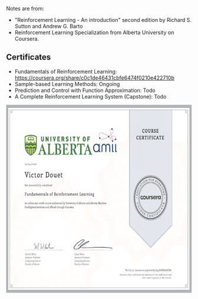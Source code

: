 Notes are from:

+ "Reinforcement Learning - An introduction" second edition by
Richard S. Sutton and Andrew G. Barto
+ Reinforcement Learning Specialization from Alberta University on Coursera.

## Certificates

+ Fundamentals of Reinforcement
Learning: https://coursera.org/share/c0c1de46431cbfe6474f0210e422710b
+ Sample-based Learning Methods: Ongoing
+ Prediction and Control with Function Approximation: Todo
+ A Complete Reinforcement Learning System (Capstone): Todo

<p align="center">
<img
src="https://github.com/vdouet/Reinforcement-Learning/blob/master/02%20-%20Reinforcement%20Learning%20Specialization%20-%20Alberta%20University%20/Images/Certificate1.png"
alt="Fundamentals of Reinforcement
Learning Certificate" title="Fundamentals of Reinforcement
Learning Certificate" width="660" height="510" />
</p>
